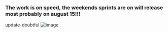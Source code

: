 ### The work is on speed, the weekends sprints are on will release most probably on august 15!!!

update-doubtful
![image](https://github.com/user-attachments/assets/38c666e7-9232-4770-9500-49a66451ebec)

